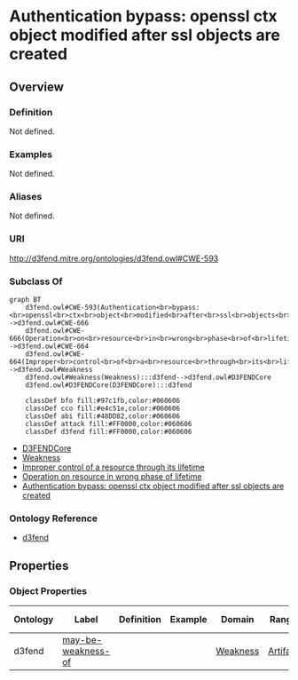 # Authentication bypass: openssl ctx object modified after ssl objects are created

## Overview

### Definition
Not defined.

### Examples
Not defined.

### Aliases
Not defined.

### URI
http://d3fend.mitre.org/ontologies/d3fend.owl#CWE-593

### Subclass Of
```mermaid
graph BT
    d3fend.owl#CWE-593(Authentication<br>bypass:<br>openssl<br>ctx<br>object<br>modified<br>after<br>ssl<br>objects<br>are<br>created):::d3fend-->d3fend.owl#CWE-666
    d3fend.owl#CWE-666(Operation<br>on<br>resource<br>in<br>wrong<br>phase<br>of<br>lifetime):::d3fend-->d3fend.owl#CWE-664
    d3fend.owl#CWE-664(Improper<br>control<br>of<br>a<br>resource<br>through<br>its<br>lifetime):::d3fend-->d3fend.owl#Weakness
    d3fend.owl#Weakness(Weakness):::d3fend-->d3fend.owl#D3FENDCore
    d3fend.owl#D3FENDCore(D3FENDCore):::d3fend
    
    classDef bfo fill:#97c1fb,color:#060606
    classDef cco fill:#e4c51e,color:#060606
    classDef abi fill:#48DD82,color:#060606
    classDef attack fill:#FF0000,color:#060606
    classDef d3fend fill:#FF0000,color:#060606
```

- [D3FENDCore](/docs/ontology/reference/model/D3FENDCore/D3FENDCore.md)
- [Weakness](/docs/ontology/reference/model/D3FENDCore/Weakness/Weakness.md)
- [Improper control of a resource through its lifetime](/docs/ontology/reference/model/D3FENDCore/Weakness/Improper%20control%20of%20a%20resource%20through%20its%20lifetime/Improper%20control%20of%20a%20resource%20through%20its%20lifetime.md)
- [Operation on resource in wrong phase of lifetime](/docs/ontology/reference/model/D3FENDCore/Weakness/Improper%20control%20of%20a%20resource%20through%20its%20lifetime/Operation%20on%20resource%20in%20wrong%20phase%20of%20lifetime/Operation%20on%20resource%20in%20wrong%20phase%20of%20lifetime.md)
- [Authentication bypass: openssl ctx object modified after ssl objects are created](/docs/ontology/reference/model/D3FENDCore/Weakness/Improper%20control%20of%20a%20resource%20through%20its%20lifetime/Operation%20on%20resource%20in%20wrong%20phase%20of%20lifetime/Authentication%20bypass%3A%20openssl%20ctx%20object%20modified%20after%20ssl%20objects%20are%20created/Authentication%20bypass%3A%20openssl%20ctx%20object%20modified%20after%20ssl%20objects%20are%20created.md)


### Ontology Reference
- [d3fend](http://d3fend.mitre.org/ontologies/d3fend.owl#)

## Properties
### Object Properties
| Ontology | Label | Definition | Example | Domain | Range | Inverse Of |
|----------|-------|------------|---------|--------|-------|------------|
| d3fend | [may-be-weakness-of](http://d3fend.mitre.org/ontologies/d3fend.owl#may-be-weakness-of) |  |  | [Weakness](/docs/ontology/reference/model/D3FENDCore/Weakness/Weakness.md) | [Artifact](/docs/ontology/reference/model/D3FENDCore/Artifact/Artifact.md) | [may-have-weakness](http://d3fend.mitre.org/ontologies/d3fend.owl#may-have-weakness) |

